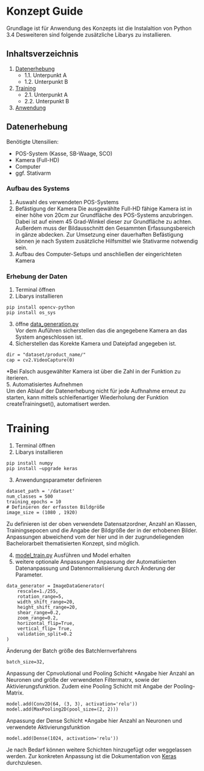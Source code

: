 # Konzept Guide
Grundlage ist für Anwendung des Konzepts ist die Instalaltion von Python 3.4
Desweiteren sind folgende zusätzliche Libarys zu installieren. 

## Inhaltsverzeichnis

1. [Datenerhebung](#datenerhebung)
    * 1.1. Unterpunkt A
    * 1.2. Unterpunkt B
2. [Training](#training)
    * 2.1. Unterpunkt A
    * 2.2. Unterpunkt B
3. [Anwendung](#anwendung)


## Datenerhebung
Benötigte Utensilien:
- POS-System (Kasse, SB-Waage, SCO)
- Kamera (Full-HD)
- Computer
- ggf. Stativarm

### Aufbau des Systems
1. Auswahl des verwendeten POS-Systems
2. Befästigung der Kamera
    Die ausgewählte Full-HD fähige Kamera ist in einer höhe von 20cm zur Grundfläche des POS-Systems anzubringen. Dabei ist auf einem 45 Grad-Winkel dieser zur Grundfläche zu achten. Außerdem muss der Bildausschnitt den Gesammten Erfassungsbereich in gänze abdecken.
    Zur Umsetzung einer dauerhaften Befästigung können je nach System zusätzliche Hilfsmittel wie Stativarme notwendig sein.
3. Aufbau des Computer-Setups und anschließen der eingerichteten Kamera

### Erhebung der Daten
1. Terminal öffnen
2. Libarys installieren
```
pip install opencv-python
pip install os_sys 
```
3. öffne [data_generation.py](Concept\data_generation.py)  
Vor dem Auführen sicherstellen das die angegebene Kamera an das System angeschlossen ist. 
4. Sicherstellen das Korekte Kamera und Dateipfad angegeben ist.
```
dir = "dataset/product_name/"
cap = cv2.VideoCapture(0) 
```
*Bei Falsch ausgewählter Kamera ist über die Zahl in der Funktion zu iterieren.  
5. Automatisiertes Aufnehmen  
Um den Ablauf der Datenerhebung nicht für jede Aufhnahme erneut zu starten, kann mittels schleifenartiger Wiederholung der Funktion createTrainingset(), automatisert werden. 

# Training
1. Terminal öffnen
2. Libarys installieren
```
pip install numpy
pip install —upgrade keras
```
3. Anwendungsparameter definieren
```
dataset_path = '/dataset'
num_classes = 500
training_epochs = 10
# Definieren der erfassten Bildgröße
image_size = (1080 , 1920)
```
Zu definieren ist der oben verwendete Datensatzordner, Anzahl an Klassen, Trainingsepocen und die Angabe der Bildgröße der in der erhobenen Bilder.
Anpassungen abweichend vom der hier und in der zugrundeliegenden Bachelorarbeit thematisierten Konzept, sind möglich. 

4. [model_train.py](Concept\model_train.py) Ausführen und Model erhalten
5. weitere optionale Anpassungen
Anpassung der Automatisierten Datenanpassung und Datennormalisierung durch Änderung der Parameter.
```
data_generator = ImageDataGenerator(
    rescale=1./255,
    rotation_range=5,
    width_shift_range=20,
    height_shift_range=20,
    shear_range=0.2,
    zoom_range=0.2,
    horizontal_flip=True,
    vertical_flip= True,
    validation_split=0.2
)
```
Änderung der Batch größe des Batchlernverfahrens
```
batch_size=32, 
```
Anpassung der Cpnvolutional und Pooling Schicht
*Angabe hier Anzahl an Neuronen und größe der verwendeten Filtermatrx, sowie der Aktivierungsfunktion. Zudem eine Pooling Schicht mit Angabe der Pooling-Matrix.
```
model.add(Conv2D(64, (3, 3), activation='relu'))
model.add(MaxPooling2D(pool_size=(2, 2)))
```
Anpassung der Dense Schicht 
*Angabe hier Anzahl an Neuronen und verwendete Aktivierungsfunktion
```
model.add(Dense(1024, activation='relu'))
```
Je nach Bedarf können weitere Schichten hinzugefügt oder weggelassen werden. 
Zur konkreten Anpassung ist die Dokumentation von [Keras](https://keras.io/getting_started/)   durchzulesen. 